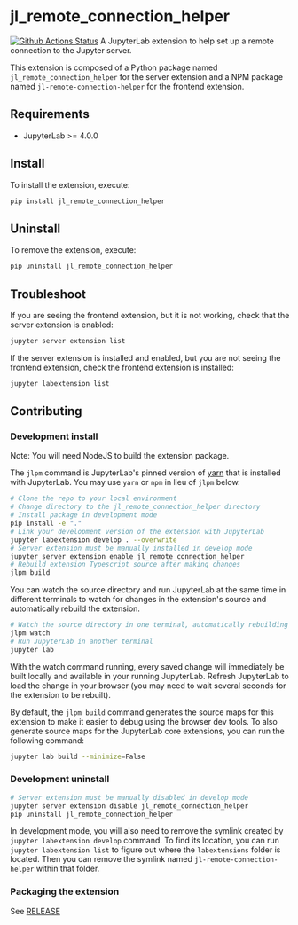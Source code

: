 # jl_remote_connection_helper

[![Github Actions Status](https://github.com/sanderploegsma/jl-remote-connection-helper/workflows/Build/badge.svg)](https://github.com/sanderploegsma/jl-remote-connection-helper/actions/workflows/build.yml)
A JupyterLab extension to help set up a remote connection to the Jupyter server.

This extension is composed of a Python package named `jl_remote_connection_helper`
for the server extension and a NPM package named `jl-remote-connection-helper`
for the frontend extension.

## Requirements

- JupyterLab >= 4.0.0

## Install

To install the extension, execute:

```bash
pip install jl_remote_connection_helper
```

## Uninstall

To remove the extension, execute:

```bash
pip uninstall jl_remote_connection_helper
```

## Troubleshoot

If you are seeing the frontend extension, but it is not working, check
that the server extension is enabled:

```bash
jupyter server extension list
```

If the server extension is installed and enabled, but you are not seeing
the frontend extension, check the frontend extension is installed:

```bash
jupyter labextension list
```

## Contributing

### Development install

Note: You will need NodeJS to build the extension package.

The `jlpm` command is JupyterLab's pinned version of
[yarn](https://yarnpkg.com/) that is installed with JupyterLab. You may use
`yarn` or `npm` in lieu of `jlpm` below.

```bash
# Clone the repo to your local environment
# Change directory to the jl_remote_connection_helper directory
# Install package in development mode
pip install -e "."
# Link your development version of the extension with JupyterLab
jupyter labextension develop . --overwrite
# Server extension must be manually installed in develop mode
jupyter server extension enable jl_remote_connection_helper
# Rebuild extension Typescript source after making changes
jlpm build
```

You can watch the source directory and run JupyterLab at the same time in different terminals to watch for changes in the extension's source and automatically rebuild the extension.

```bash
# Watch the source directory in one terminal, automatically rebuilding when needed
jlpm watch
# Run JupyterLab in another terminal
jupyter lab
```

With the watch command running, every saved change will immediately be built locally and available in your running JupyterLab. Refresh JupyterLab to load the change in your browser (you may need to wait several seconds for the extension to be rebuilt).

By default, the `jlpm build` command generates the source maps for this extension to make it easier to debug using the browser dev tools. To also generate source maps for the JupyterLab core extensions, you can run the following command:

```bash
jupyter lab build --minimize=False
```

### Development uninstall

```bash
# Server extension must be manually disabled in develop mode
jupyter server extension disable jl_remote_connection_helper
pip uninstall jl_remote_connection_helper
```

In development mode, you will also need to remove the symlink created by `jupyter labextension develop`
command. To find its location, you can run `jupyter labextension list` to figure out where the `labextensions`
folder is located. Then you can remove the symlink named `jl-remote-connection-helper` within that folder.

### Packaging the extension

See [RELEASE](RELEASE.md)
